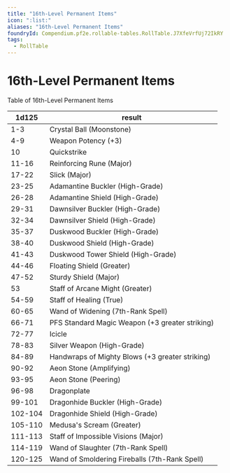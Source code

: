 ```yaml
---
title: "16th-Level Permanent Items"
icon: ":list:"
aliases: "16th-Level Permanent Items"
foundryId: Compendium.pf2e.rollable-tables.RollTable.J7XfeVrfUj72IkRY
tags:
  - RollTable
---
```


# 16th-Level Permanent Items
<p>Table of 16th-Level Permanent Items</p>

| 1d125 | result |
|------|--------|
| 1-3 | Crystal Ball (Moonstone) |
| 4-9 | Weapon Potency (+3) |
| 10 | Quickstrike |
| 11-16 | Reinforcing Rune (Major) |
| 17-22 | Slick (Major) |
| 23-25 | Adamantine Buckler (High-Grade) |
| 26-28 | Adamantine Shield (High-Grade) |
| 29-31 | Dawnsilver Buckler (High-Grade) |
| 32-34 | Dawnsilver Shield (High-Grade) |
| 35-37 | Duskwood Buckler (High-Grade) |
| 38-40 | Duskwood Shield (High-Grade) |
| 41-43 | Duskwood Tower Shield (High-Grade) |
| 44-46 | Floating Shield (Greater) |
| 47-52 | Sturdy Shield (Major) |
| 53 | Staff of Arcane Might (Greater) |
| 54-59 | Staff of Healing (True) |
| 60-65 | Wand of Widening (7th-Rank Spell) |
| 66-71 | PFS Standard Magic Weapon (+3 greater striking) |
| 72-77 | Icicle |
| 78-83 | Silver Weapon (High-Grade) |
| 84-89 | Handwraps of Mighty Blows (+3 greater striking) |
| 90-92 | Aeon Stone (Amplifying) |
| 93-95 | Aeon Stone (Peering) |
| 96-98 | Dragonplate |
| 99-101 | Dragonhide Buckler (High-Grade) |
| 102-104 | Dragonhide Shield (High-Grade) |
| 105-110 | Medusa's Scream (Greater) |
| 111-113 | Staff of Impossible Visions (Major) |
| 114-119 | Wand of Slaughter (7th-Rank Spell) |
| 120-125 | Wand of Smoldering Fireballs (7th-Rank Spell) |
